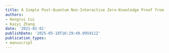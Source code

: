 ```yaml
---
title: A Simple Post-Quantum Non-Interactive Zero-Knowledge Proof from Garbled Circuits
authors:
- Hongrui Cui
- Kaiyi Zhang
date: '2021-01-01'
publishDate: '2025-05-18T16:29:49.095911Z'
publication_types:
- manuscript
---
```


